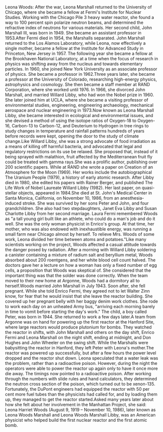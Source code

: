 Leona Woods: After the war, Leona Marshall returned to the University of Chicago, where she became a fellow at Fermi's Institute for Nuclear Studies. Working with the Chicago Pile 3 heavy water reactor, she found a way to 100 percent spin polarize neutron beams, and determined the refractive index of neutrons for various materials. Her second child, John Marshall III, was born in 1949. She became an assistant professor in 1953.After Fermi died in 1954, the Marshalls separated. John Marshall returned to the Los Alamos Laboratory, while Leona, now effectively a single mother, became a fellow at the Institute for Advanced Study in Princeton, New Jersey in 1957. The following year she became a fellow at the Brookhaven National Laboratory, at a time when the focus of research in physics was shifting away from the nucleus and towards elementary particles. In 1960, she joined New York University as an associate professor of physics. She became a professor in 1962.Three years later, she became a professor at the University of Colorado, researching high-energy physics, astrophysics and cosmology. She then became a staff member at RAND Corporation, where she worked until 1976. In 1966, she divorced John Marshall, and married Willard Libby, who had won the Nobel prize in 1960. She later joined him at UCLA, where she became a visiting professor of environmental studies, engineering, engineering archaeology, mechanical aerospace  and nuclear engineering in 1973.Now known as Leona Marshall Libby, she became interested in ecological and environmental issues, and she devised a method of using the isotope ratios of Oxygen-18 to Oxygen-16, Carbon-13 to Carbon-12, and Deuterium to Hydrogen in tree rings to study changes in temperature and rainfall patterns hundreds of years before records were kept, opening the door to the study of climate change.Like Willard Libby, she was a strong advocate of food irradiation as a means of killing off harmful bacteria, and advocated that legal and regulatory restrictions on its use be relaxed. She proposed that, instead of it being sprayed with malathion, fruit affected by the Mediterranean fruit fly could be treated with gamma rays.She was a prolific author, publishing over 200 scientific papers.  While at RAND she wrote a paper on Creation of an Atmosphere for the Moon (1969). Her works include the autobiographical The Uranium People (1979), a history of early atomic research. After Libby died in 1980, she edited his papers with Rainer Berger, and published The Life Work of Nobel Laureate Willard Libby (1982). Her last paper, on quasi-stellar objects, appeared in 1984.She died at St. John's Medical Center in Santa Monica, California, on November 10, 1986, from an anesthesia-induced stroke. She was survived by her sons Peter and John, and four grandchildren. She also had two stepdaughters, Janet Eva Libby and Susan Charlotte Libby from her second marriage. Laura Fermi remembered Woods as "a tall young girl built like an athlete, who could do a man's job and do it well. She was the only woman physicist in Enrico's group. At that time, her mother, who was also endowed with inexhaustible energy, was running a small farm near Chicago almost by herself. To relieve Mrs. Woods of some work, Leona divided her time between atoms and potatoes."Like many scientists working on the project, Woods affected a casual attitude towards the danger posed by radiation. After a morning with Willard Libby soldering a canister containing a mixture of radium salt and beryllium metal, Woods absorbed about 200 roentgens, and her white blood cell count halved. The doctors gave her a lecture on how a woman has only a fixed number of egg cells, a proposition that Woods was skeptical of. She considered that the important thing was that the solder was done correctly. When the team moved to their new home at Argonne, Woods had a dormitory all to herself.Woods married John Marshall in July 1943. Soon after, she fell pregnant. While she told Enrico Fermi, they agreed not to let Walter Zinn know, for fear that he would insist that she leave the reactor building. She covered up her pregnant belly with her baggy denim work clothes. She rode to work each day on an unheated Army bus, "arriving each morning barely in time to vomit before starting the day's work." The child, a boy called Peter, was born in 1944. She returned to work a few days later.A team from Argonne was on hand for powering up the first reactor at the Hanford Site, where large reactors would produce plutonium for bombs. They watched the reactor in shifts, with John Marshall and others on the day shift, Enrico Fermi and Leona Marshall on the night shift, ending at midnight, and Don Hughes and John Wheeler on the swing shift. While the Marshalls were babysitting the reactor in Hanford, they left Peter with Leona's mother.The reactor was powered up successfully, but after a few hours the power level dropped and the reactor shut down. Leona speculated that a water leak was the problem, rather than a radioactive poison. However, during the night the operators were able to power the reactor up again only to have it once more die away. The timings now pointed to a radioactive poison. After working through the numbers with slide rules and hand calculators, they determined the neutron cross section of the poison, which turned out to be xenon-135. Fortunately, the DuPont engineers had equipped the reactor with 50 per cent more fuel tubes than the physicists had called for, and by loading them up, they managed to get the reactor started.Asked many years later about how she felt about her involvement in the Manhattan Project, she said: Leona Harriet Woods (August 9, 1919 – November 10, 1986), later known as Leona Woods Marshall and Leona Woods Marshall Libby, was an American physicist who helped build the first nuclear reactor and the first atomic bomb.
